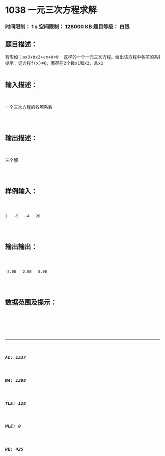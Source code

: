 # 1038 一元三次方程求解   
### 时间限制： 1 s     空间限制： 128000 KB     题目等级： 白银  
## 题目描述：  

<pre>
有形如：ax3+bx2+cx+d=0  这样的一个一元三次方程。给出该方程中各项的系数(a，b，c，d  均为实数)，并约定该方程存在三个不同实根(根的范围在-100至100之间)，且根与根之差的绝对值>=1。要求由小到大依次在同一行输出这三个实根(根与根之间留有空格)，并精确到小数点后2位。  
提示：记方程f(x)=0，若存在2个数x1和x2，且x1<x2，f(x1)*f(x2)<0，则在(x1，x2)之间一定有一个 根。
</pre>
  
  
## 输入描述：  

<pre>
一个三次方程的各项系数
</pre>
  
  
## 输出描述：  

<pre>
三个解
</pre>
  
  
## 样例输入：  

<pre><code>
1   -5   -4   20
</code></pre>
  
  
## 输出输出：  

<pre><code>
-2.00   2.00   5.00
</code></pre>
  
  
## 数据范围及提示：  

<pre>
</pre>
  
  
***  

##### AC: 1537  
##### WA: 1398  
##### TLE: 128  
##### MLE: 0  
##### RE: 425  
